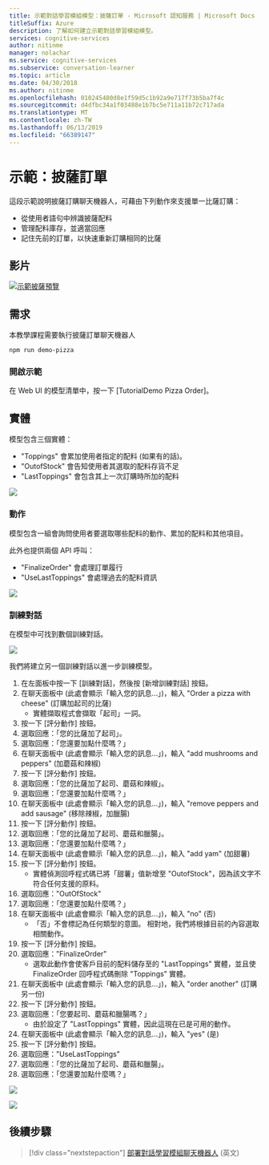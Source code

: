 ```yaml
---
title: 示範對話學習模組模型：披薩訂單 - Microsoft 認知服務 | Microsoft Docs
titleSuffix: Azure
description: 了解如何建立示範對話學習模組模型。
services: cognitive-services
author: nitinme
manager: nolachar
ms.service: cognitive-services
ms.subservice: conversation-learner
ms.topic: article
ms.date: 04/30/2018
ms.author: nitinme
ms.openlocfilehash: 010245480d8e1f59d5c1b92a9e717f73b5ba7f4c
ms.sourcegitcommit: d4dfbc34a1f03488e1b7bc5e711a11b72c717ada
ms.translationtype: MT
ms.contentlocale: zh-TW
ms.lasthandoff: 06/13/2019
ms.locfileid: "66389147"
---
```

# <a name="demo-pizza-order"></a>示範：披薩訂單
這段示範說明披薩訂購聊天機器人，可藉由下列動作來支援單一比薩訂購：

- 從使用者語句中辨識披薩配料
- 管理配料庫存，並適當回應
- 記住先前的訂單，以快速重新訂購相同的比薩

## <a name="video"></a>影片

[![示範披薩預覽](https://aka.ms/cl_Tutorial_v3_DemoPizzaOrder_Preview)](https://aka.ms/cl_Tutorial_v3_DemoPizzaOrder)

## <a name="requirements"></a>需求
本教學課程需要執行披薩訂單聊天機器人

    npm run demo-pizza

### <a name="open-the-demo"></a>開啟示範

在 Web UI 的模型清單中，按一下 [TutorialDemo Pizza Order]。 

## <a name="entities"></a>實體

模型包含三個實體：

- "Toppings" 會累加使用者指定的配料 (如果有的話)。
- "OutofStock" 會告知使用者其選取的配料存貨不足
- "LastToppings" 會包含其上一次訂購時所加的配料

![](../media/tutorial_pizza_entities.PNG)

### <a name="actions"></a>動作

模型包含一組會詢問使用者要選取哪些配料的動作、累加的配料和其他項目。

此外也提供兩個 API 呼叫：

- "FinalizeOrder" 會處理訂單履行
- "UseLastToppings" 會處理過去的配料資訊

![](../media/tutorial_pizza_actions.PNG)

### <a name="training-dialogs"></a>訓練對話

在模型中可找到數個訓練對話。

![](../media/tutorial_pizza_dialogs.PNG)

我們將建立另一個訓練對話以進一步訓練模型。

1. 在左面板中按一下 [訓練對話]，然後按 [新增訓練對話] 按鈕。
2. 在聊天面板中 (此處會顯示「輸入您的訊息...」)，輸入 "Order a pizza with cheese" (訂購加起司的比薩)
    - 實體擷取程式會擷取「起司」一詞。
3. 按一下 [評分動作] 按鈕。
4. 選取回應：「您的比薩加了起司」。
5. 選取回應：「您還要加點什麼嗎？」
6. 在聊天面板中 (此處會顯示「輸入您的訊息...」)，輸入 "add mushrooms and peppers" (加蘑菇和辣椒)
7. 按一下 [評分動作] 按鈕。
8. 選取回應：「您的比薩加了起司、蘑菇和辣椒」。
9. 選取回應：「您還要加點什麼嗎？」
10. 在聊天面板中 (此處會顯示「輸入您的訊息...」)，輸入 "remove peppers and add sausage" (移除辣椒，加臘腸)
11. 按一下 [評分動作] 按鈕。
12. 選取回應：「您的比薩加了起司、蘑菇和臘腸」。
13. 選取回應：「您還要加點什麼嗎？」
14. 在聊天面板中 (此處會顯示「輸入您的訊息...」)，輸入 "add yam" (加甜薯)
15. 按一下 [評分動作] 按鈕。
    - 實體偵測回呼程式碼已將「甜薯」值新增至 "OutofStock"，因為該文字不符合任何支援的原料。
16. 選取回應："OutOfStock"
17. 選取回應：「您還要加點什麼嗎？」
18. 在聊天面板中 (此處會顯示「輸入您的訊息...」)，輸入 "no" (否)
    - 「否」不會標記為任何類型的意圖。 相對地，我們將根據目前的內容選取相關動作。
19. 按一下 [評分動作] 按鈕。
20. 選取回應："FinalizeOrder"
    - 選取此動作會使客戶目前的配料儲存至的 "LastToppings" 實體，並且使 FinalizeOrder 回呼程式碼刪除 "Toppings" 實體。
21. 在聊天面板中 (此處會顯示「輸入您的訊息...」)，輸入 "order another" (訂購另一份)
22. 按一下 [評分動作] 按鈕。
23. 選取回應：「您要起司、蘑菇和臘腸嗎？」
    - 由於設定了 "LastToppings" 實體，因此這現在已是可用的動作。
24. 在聊天面板中 (此處會顯示「輸入您的訊息...」)，輸入 "yes" (是)
25. 按一下 [評分動作] 按鈕。
26. 選取回應："UseLastToppings"
27. 選取回應：「您的比薩加了起司、蘑菇和臘腸」。
28. 選取回應：「您還要加點什麼嗎？」

![](../media/tutorial_pizza_callbackcode.PNG)

![](../media/tutorial_pizza_apicalls.PNG)

## <a name="next-steps"></a>後續步驟

> [!div class="nextstepaction"]
> [部署對話學習模組聊天機器人](../deploy-to-bf.md) (英文)
